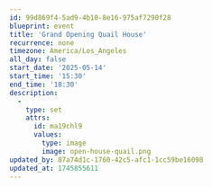 ```yaml
---
id: 99d869f4-5ad9-4b10-8e16-975af7290f28
blueprint: event
title: 'Grand Opening Quail House'
recurrence: none
timezone: America/Los_Angeles
all_day: false
start_date: '2025-05-14'
start_time: '15:30'
end_time: '18:30'
description:
  -
    type: set
    attrs:
      id: ma19chl9
      values:
        type: image
        image: open-house-quail.png
updated_by: 87a74d1c-1760-42c5-afc1-1cc59be16098
updated_at: 1745855611
---
```

